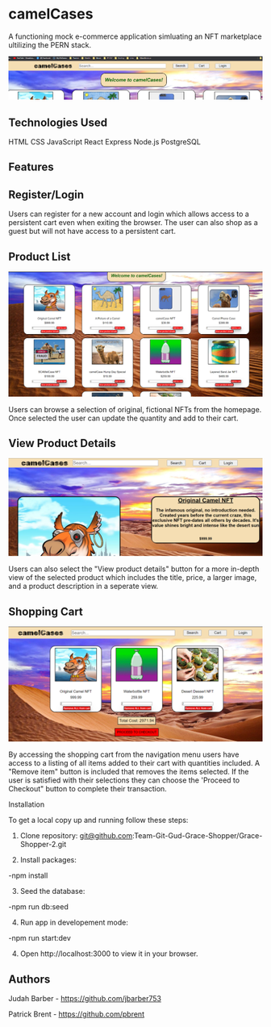 # camelCases

A functioning mock e-commerce application simluating an NFT marketplace ultilizing the PERN stack.

![](assets/Screenshot(5).png)

## Technologies Used

HTML
CSS
JavaScript
React
Express
Node.js
PostgreSQL

## Features
## Register/Login

Users can register for a new account and login which allows access to a persistent cart even when exiting the browser. The user can also shop as a guest but will not have access to a persistent cart.

## Product List

![](assets/Screenshot(8).png)

Users can browse a selection of original, fictional NFTs from the homepage. Once selected the user can update the quantity and add to their cart.

## View Product Details

![](assets/Screenshot(6).png)

Users can also select the "View product details" button for a more in-depth view of the selected product which includes the title, price, a larger image, and a product description in a seperate view.   

## Shopping Cart

![](assets/Screenshot(7).png)

By accessing the shopping cart from the navigation menu users have access to a listing of all items added to their cart with quantities included. A "Remove item" button is included that removes the items selected. If the user is satisfied with their selections they can choose the 'Proceed to Checkout" button to complete their transaction. 

Installation

To get a local copy up and running follow these steps:

1. Clone repository: git@github.com:Team-Git-Gud-Grace-Shopper/Grace-Shopper-2.git

2. Install packages:

-npm install

3. Seed the database:

-npm run db:seed

4. Run app in developement mode:

-npm run start:dev

4. Open http://localhost:3000 to view it in your browser.


## Authors

Judah Barber - https://github.com/jbarber753

Patrick Brent - https://github.com/pbrent


